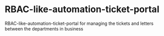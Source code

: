 # RBAC-like-automation-ticket-portal
 RBAC-like-automation-ticket-portal for managing the tickets and letters between the departments in business
